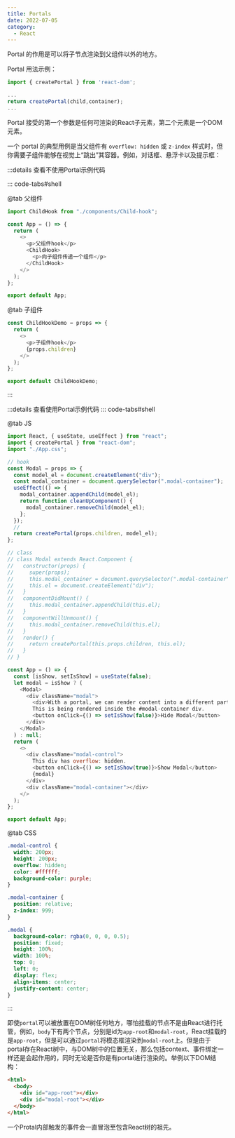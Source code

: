 ```yaml
---
title: Portals
date: 2022-07-05
category:
  - React
---
```


Portal 的作用是可以将子节点渲染到父组件以外的地方。

<!-- more -->

Portal 用法示例：
```js
import { createPortal } from 'react-dom';

...
return createPortal(child,container);
...
```
Portal 接受的第一个参数是任何可渲染的React子元素，第二个元素是一个DOM元素。



一个 portal 的典型用例是当父组件有 `overflow: hidden` 或 `z-index` 样式时，但你需要子组件能够在视觉上“跳出”其容器。例如，对话框、悬浮卡以及提示框：

:::details 查看不使用Portal示例代码

::: code-tabs#shell

@tab 父组件
```js
import ChildHook from "./components/Child-hook";

const App = () => {
  return (
    <>
      <p>父组件hook</p>
      <ChildHook>
        <p>向子组件传递一个组件</p>
      </ChildHook>
    </>
  );
};

export default App;

```

@tab 子组件
```js
const ChildHookDemo = props => {
  return (
    <>
      <p>子组件hook</p>
      {props.children}
    </>
  );
};

export default ChildHookDemo;

```

:::


:::details 查看使用Portal示例代码
::: code-tabs#shell

@tab JS
```js
import React, { useState, useEffect } from "react";
import { createPortal } from "react-dom";
import "./App.css";

// hook
const Modal = props => {
  const model_el = document.createElement("div");
  const modal_container = document.querySelector(".modal-container");
  useEffect(() => {
    modal_container.appendChild(model_el);
    return function cleanUpComponent() {
      modal_container.removeChild(model_el);
    };
  });
  //
  return createPortal(props.children, model_el);
};

// class
// class Modal extends React.Component {
//   constructor(props) {
//     super(props);
//     this.modal_container = document.querySelector(".modal-container");
//     this.el = document.createElement("div");
//   }
//   componentDidMount() {
//     this.modal_container.appendChild(this.el);
//   }
//   componentWillUnmount() {
//     this.modal_container.removeChild(this.el);
//   }
//   render() {
//     return createPortal(this.props.children, this.el);
//   }
// }

const App = () => {
  const [isShow, setIsShow] = useState(false);
  let modal = isShow ? (
    <Modal>
      <div className="modal">
        <div>With a portal, we can render content into a different part of the DOM, as if it were any other React child.</div>
        This is being rendered inside the #modal-container div.
        <button onClick={() => setIsShow(false)}>Hide Modal</button>
      </div>
    </Modal>
  ) : null;
  return (
    <>
      <div className="modal-control">
        This div has overflow: hidden.
        <button onClick={() => setIsShow(true)}>Show Modal</button>
        {modal}
      </div>
      <div className="modal-container"></div>
    </>
  );
};

export default App;

```
@tab CSS
```css
.modal-control {
  width: 200px;
  height: 200px;
  overflow: hidden;
  color: #ffffff;
  background-color: purple;
}

.modal-container {
  position: relative;
  z-index: 999;
}

.modal {
  background-color: rgba(0, 0, 0, 0.5);
  position: fixed;
  height: 100%;
  width: 100%;
  top: 0;
  left: 0;
  display: flex;
  align-items: center;
  justify-content: center;
}

```
:::


即使`portal`可以被放置在DOM树任何地方，哪怕挂载的节点不是由React进行托管，例如，`body`下有两个节点，分别是id为`app-root`和`modal-root`，React挂载的是`app-root`，但是可以通过`portal`将模态框渲染到`modal-root`上。但是由于portal存在React树中，与DOM树中的位置无关，那么包括context、事件绑定一样还是会起作用的，同时无论是否你是有portal进行渲染的。举例以下DOM结构：
```html
<html>
  <body>
    <div id="app-root"></div>
    <div id="modal-root"></div>
  </body>
</html>
```



一个Protal内部触发的事件会一直冒泡至包含React树的祖先。